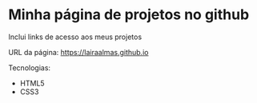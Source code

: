 # Minha página de projetos no github

Inclui links de acesso aos meus projetos

URL da página: https://lairaalmas.github.io

Tecnologias:

* HTML5
* CSS3
